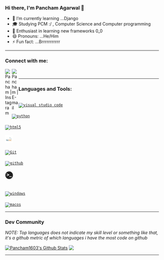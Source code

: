 ### Hi there, I'm Pancham Agarwal 👋

- 🌱 I’m currently learning ...Django
- 🎓 Studying PCM :/ , Computer Science and Computer programming 
- 🤔 Enthusiast in learning new frameworks 0_0
- 😄 Pronouns: ...He/Him
- ⚡ Fun fact: ...Brrrrrrrrrrr

---

### Connect with me:

[<img align="left" alt="Pancham | Instagram" width="22px" src="https://cdn.jsdelivr.net/npm/simple-icons@v3/icons/instagram.svg" />][instagram]
[<img align="left" alt="Pancham | E-mail" width="22px" src="https://cdn.jsdelivr.net/npm/simple-icons@v3/icons/gmail.svg" />][mail]

<br />

---

### Languages and Tools:

[<code>
<img alt="visual studio code" width="26px" src="https://img.icons8.com/fluent/240/000000/visual-studio-code-2019.png" />
</code>](https://code.visualstudio.com/)
[<code>
<img alt="python" width="26px" src="https://img.icons8.com/color/240/000000/python.png">
</code>](https://www.python.org/)
[<code>
<img alt="html5" width="26px" src="https://img.icons8.com/color/240/000000/html-5.png">
</code>](https://developer.mozilla.org/en-US/docs/Web/HTML)
[<code>
<img alt="MySQL" width="26px" src="https://raw.githubusercontent.com/github/explore/80688e429a7d4ef2fca1e82350fe8e3517d3494d/topics/mysql/mysql.png">
</code>](https://dev.mysql.com/)
[<code>
<img alt="Git" width="26px" src="https://img.icons8.com/color/240/000000/git.png">
</code>](https://git-scm.com/)
[<code>
<img alt="github" width="26px" src="https://img.icons8.com/ios-glyphs/240/000000/github.png">
</code>](https://github.com/)
[<code>
<img alt="terminal" width="26px" src="https://raw.githubusercontent.com/github/explore/80688e429a7d4ef2fca1e82350fe8e3517d3494d/topics/terminal/terminal.png">
</code>](https://docs.microsoft.com/en-us/windows/terminal/)
<br />
[<code>
<img alt="windows" width="26px" src="https://img.icons8.com/color/240/000000/windows-10.png">
</code>](https://www.microsoft.com/en-us/windows)
[<code>
<img alt="macos" width="26px" src="https://img.icons8.com/officel/160/000000/mac-logo.png">
</code>](https://developer.apple.com/macos/)



<!-- DEVTO:START -->
<!-- DEVTO:END -->

---
### Dev Community

_NOTE: Top languages does not indicate my skill level or something like that, it's a github metric of which languages i have the most code on github_

<a href="https://github.com/Pancham1603">
<img align="center" alt="Pancham1603's Github Stats" src="https://github-readme-stats.codestackr.vercel.app/api?username=Pancham1603&show_icons=true&hide_border=true&count_private=true&include_all_commits=true&theme=radical" /></a>
<a href="https://github.com/Pancham1603">
  <img align="center" src="https://github-readme-stats.anuraghazra1.vercel.app/api/top-langs/?username=Pancham1603&layout=compact&theme=radical" />
</a>

---

[instagram]: https://www.instagram.com/pancham_16
[mail]:mailto:pancham1603@gmail.com
